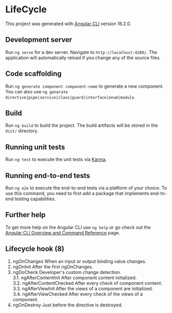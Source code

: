 # LifeCycle

This project was generated with [Angular CLI](https://github.com/angular/angular-cli) version 16.2.0.

## Development server

Run `ng serve` for a dev server. Navigate to `http://localhost:4200/`. The application will automatically reload if you change any of the source files.

## Code scaffolding

Run `ng generate component component-name` to generate a new component. You can also use `ng generate directive|pipe|service|class|guard|interface|enum|module`.

## Build

Run `ng build` to build the project. The build artifacts will be stored in the `dist/` directory.

## Running unit tests

Run `ng test` to execute the unit tests via [Karma](https://karma-runner.github.io).

## Running end-to-end tests

Run `ng e2e` to execute the end-to-end tests via a platform of your choice. To use this command, you need to first add a package that implements end-to-end testing capabilities.

## Further help

To get more help on the Angular CLI use `ng help` or go check out the [Angular CLI Overview and Command Reference](https://angular.io/cli) page.


## Lifecycle hook (8)

1. ngOnChanges	When an input or output binding value changes.
2. ngOnInit	After the first ngOnChanges.
3. ngDoCheck	Developer's custom change detection. <br>
3.1. ngAfterContentInit	After component content initialized. <br>
3.2.	ngAfterContentChecked	After every check of component content.<br>
3.3.	ngAfterViewInit	After the views of a component are initialized.<br>
3.4.	ngAfterViewChecked	After every check of the views of a component.
4.	ngOnDestroy	Just before the directive is destroyed.
